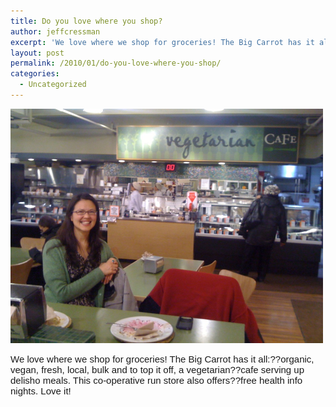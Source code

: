```yaml
---
title: Do you love where you shop?
author: jeffcressman
excerpt: 'We love where we shop for groceries! The Big Carrot has it all: organic, vegan, fresh, local, bulk and to top it off, a vegetarian cafe serving up delisho meals. This co-operative run store also offers free health info nights. Love it!'
layout: post
permalink: /2010/01/do-you-love-where-you-shop/
categories:
  - Uncategorized
---
```

<div class='p_embed p_image_embed'>
  <a href="/wp-content/uploads/2010/01/img_4008-scaled-1000.jpg"><img alt="Img_4008" height="375" src="/wp-content/uploads/2010/01/img_4008-scaled-1000.jpg?w=300" width="500" /></a>
</div>

<span style="font-family:arial, sans-serif;font-size:15px;border-collapse:collapse;"><span>We love where we shop for groceries! The Big Carrot has it all:??</span><span>organic, vegan, fresh, local, bulk and to top it off, a vegetarian??</span><span>cafe serving up delisho meals. This co-operative run store also offers??</span><span>free health info nights. Love it!</span></span>